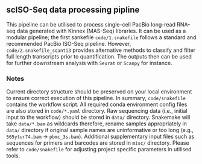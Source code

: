 ## scISO-Seq data processing pipline

This pipeline can be utilised to process single-cell PacBio long-read RNA-seq data generated with Kinnex (MAS-Seq) libraries. It can be used as a modular pipeline; the first sankefile `code/1.snakefile` follows a standard and recommended PacBio ISO-Seq pipeline. However, `code/2.snakefile_sqanti3` provides alternative methods to classify and filter full length transcripts prior to quantification. The outputs then can be used for further downstream analysis with `Seurat` or `Scanpy` for instance.

### Notes

Current directory structure should be preserved on your local environment to ensure correct execution of this pipeline. In summary, `code/snakefile` contains the workflow script. All required conda environment config files are also stored in `code/*.yaml` directory. Raw sequencing data (i.e., initial input to the workflow) should be stored in `data/` directory. Snakemake will take `data/*.bam` as wildcards therefore, rename samples appropriately in `data/` directory if original sample names are uninformative or too long (e.g., `565ytur74.bam` -> `pbmc_3s.bam`). Additional supplementary input files such as sequences for primers and barcodes are stored in `misc/` directory. Please refer to `code/snakefile` for adjusting project specific parameters in utilised tools.